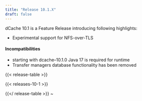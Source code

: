 ```yaml
---
title: "Release 10.1.X"
draft: false
---
```

dCache 10.1 is a Feature Release introducing following highlights:
- Experimental support for NFS-over-TLS

#### Incompatibilities

- starting with dcache–10.1.0 Java 17 is required for runtime
- Transfer managers database functionality has been removed


{{< release-table >}}

{{< releases-10-1 >}}

{{</ release-table >}}
~                          
